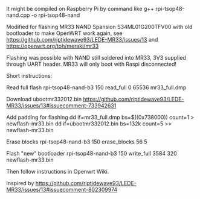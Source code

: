 It might be compiled on Raspberry Pi by command like
g++ rpi-tsop48-nand.cpp -o rpi-tsop48-nand

Modified for flashing MR33 NAND Spansion S34ML01G200TFV00 with old bootloader to make OpenWRT work again, see https://github.com/riptidewave93/LEDE-MR33/issues/13 and https://openwrt.org/toh/meraki/mr33

Flashing was possible with NAND still soldered into MR33, 3V3 supplied through UART header. MR33 will only boot with Raspi disconnected!

Short instructions:

Read full flash
rpi-tsop48-nand-b3 150 read_full 0 65536 mr33_full.dmp

Download ubootmr332012.bin https://github.com/riptidewave93/LEDE-MR33/issues/13#issuecomment-733942631

Add padding for flashing
dd if=mr33_full.dmp bs=$((0x738000)) count=1 > newflash-mr33.bin
dd if=ubootmr332012.bin bs=132k count=5 >> newflash-mr33.bin

Erase blocks
rpi-tsop48-nand-b3 150 erase_blocks 56 5

Flash "new" bootloader
rpi-tsop48-nand-b3 150 write_full 3584 320 newflash-mr33.bin

Then follow instructions in Openwrt Wiki.

Inspired by https://github.com/riptidewave93/LEDE-MR33/issues/13#issuecomment-802309974
